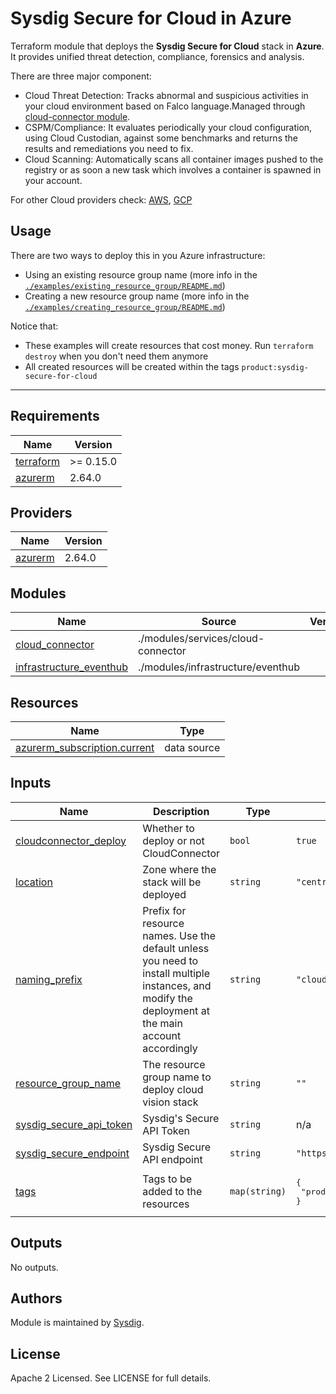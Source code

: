 # Sysdig Secure for Cloud in Azure

Terraform module that deploys the **Sysdig Secure for Cloud** stack in **Azure**. It provides unified threat detection, compliance, forensics and analysis.

There are three major component:

* Cloud Threat Detection: Tracks abnormal and suspicious activities in your cloud environment based on Falco language.Managed through [cloud-connector module](https://github.com/sysdiglabs/terraform-azurerm-secure-for-cloud/tree/master/modules/services/cloud-connector).
* CSPM/Compliance: It evaluates periodically your cloud configuration, using Cloud Custodian, against some benchmarks and returns the results and remediations you need to fix.
* Cloud Scanning: Automatically scans all container images pushed to the registry or as soon a new task which involves a container is spawned in your account.

For other Cloud providers check: [AWS](https://github.com/sysdiglabs/terraform-aws-secure-for-cloud), [GCP](https://github.com/sysdiglabs/terraform-google-secure-for-cloud)

## Usage

There are two ways to deploy this in you Azure infrastructure:

* Using an existing resource group name (more info in the [`./examples/existing_resource_group/README.md`](examples/existing_resource_group/README.md))
* Creating a new resource group name (more info in the [`./examples/creating_resource_group/README.md`](examples/creating_resource_group/README.md))


Notice that:
- These examples will create resources that cost money. Run `terraform destroy` when you don't need them anymore
- All created resources will be created within the tags `product:sysdig-secure-for-cloud`

---

<!-- BEGINNING OF PRE-COMMIT-TERRAFORM DOCS HOOK -->
## Requirements

| Name | Version |
|------|---------|
| <a name="requirement_terraform"></a> [terraform](#requirement\_terraform) | >= 0.15.0 |
| <a name="requirement_azurerm"></a> [azurerm](#requirement\_azurerm) | 2.64.0 |

## Providers

| Name | Version |
|------|---------|
| <a name="provider_azurerm"></a> [azurerm](#provider\_azurerm) | 2.64.0 |

## Modules

| Name | Source | Version |
|------|--------|---------|
| <a name="module_cloud_connector"></a> [cloud\_connector](#module\_cloud\_connector) | ./modules/services/cloud-connector |  |
| <a name="module_infrastructure_eventhub"></a> [infrastructure\_eventhub](#module\_infrastructure\_eventhub) | ./modules/infrastructure/eventhub |  |

## Resources

| Name | Type |
|------|------|
| [azurerm_subscription.current](https://registry.terraform.io/providers/hashicorp/azurerm/2.64.0/docs/data-sources/subscription) | data source |

## Inputs

| Name | Description | Type | Default | Required |
|------|-------------|------|---------|:--------:|
| <a name="input_cloudconnector_deploy"></a> [cloudconnector\_deploy](#input\_cloudconnector\_deploy) | Whether to deploy or not CloudConnector | `bool` | `true` | no |
| <a name="input_location"></a> [location](#input\_location) | Zone where the stack will be deployed | `string` | `"centralus"` | no |
| <a name="input_naming_prefix"></a> [naming\_prefix](#input\_naming\_prefix) | Prefix for resource names. Use the default unless you need to install multiple instances, and modify the deployment at the main account accordingly | `string` | `"cloudvision"` | no |
| <a name="input_resource_group_name"></a> [resource\_group\_name](#input\_resource\_group\_name) | The resource group name to deploy cloud vision stack | `string` | `""` | no |
| <a name="input_sysdig_secure_api_token"></a> [sysdig\_secure\_api\_token](#input\_sysdig\_secure\_api\_token) | Sysdig's Secure API Token | `string` | n/a | yes |
| <a name="input_sysdig_secure_endpoint"></a> [sysdig\_secure\_endpoint](#input\_sysdig\_secure\_endpoint) | Sysdig Secure API endpoint | `string` | `"https://secure.sysdig.com"` | no |
| <a name="input_tags"></a> [tags](#input\_tags) | Tags to be added to the resources | `map(string)` | <pre>{<br>  "product": "sysdig-secure-for-cloud"<br>}</pre> | no |

## Outputs

No outputs.
<!-- END OF PRE-COMMIT-TERRAFORM DOCS HOOK -->

## Authors

Module is maintained by [Sysdig](https://sysdig.com).

## License

Apache 2 Licensed. See LICENSE for full details.

